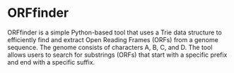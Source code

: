 # ORFfinder
ORFfinder is a simple Python-based tool that uses a Trie data structure to efficiently find and extract Open Reading Frames (ORFs) from a genome sequence. The genome consists of characters A, B, C, and D. The tool allows users to search for substrings (ORFs) that start with a specific prefix and end with a specific suffix.
